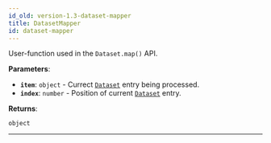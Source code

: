 ```yaml
---
id_old: version-1.3-dataset-mapper
title: DatasetMapper
id: dataset-mapper
---
```


<a name="datasetmapper"></a>

User-function used in the `Dataset.map()` API.

**Parameters**:

- **`item`**: `object` - Currect [`Dataset`](../api/dataset) entry being processed.
- **`index`**: `number` - Position of current [`Dataset`](../api/dataset) entry.

**Returns**:

`object`

---
